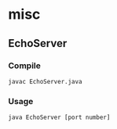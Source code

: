 # misc

## EchoServer

### Compile
`javac EchoServer.java`

### Usage
`java EchoServer [port number]`

